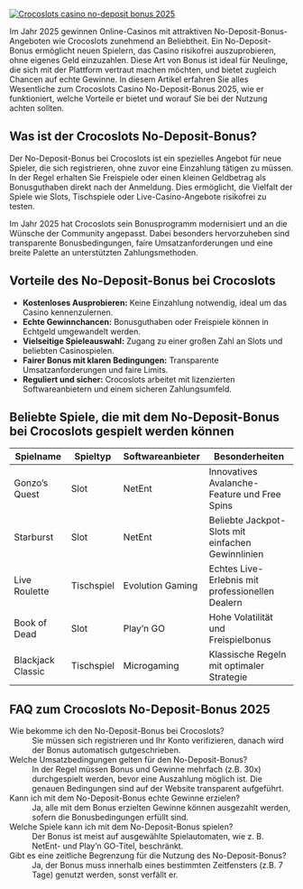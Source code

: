 [![Crocoslots casino no-deposit bonus 2025](https://123-caf.pages.dev/gitsignup.png)](https://vrmoo.ru/Bt82HjjY)

<p>Im Jahr 2025 gewinnen Online-Casinos mit attraktiven No-Deposit-Bonus-Angeboten wie Crocoslots zunehmend an Beliebtheit. Ein No-Deposit-Bonus ermöglicht neuen Spielern, das Casino risikofrei auszuprobieren, ohne eigenes Geld einzuzahlen. Diese Art von Bonus ist ideal für Neulinge, die sich mit der Plattform vertraut machen möchten, und bietet zugleich Chancen auf echte Gewinne. In diesem Artikel erfahren Sie alles Wesentliche zum Crocoslots Casino No-Deposit-Bonus 2025, wie er funktioniert, welche Vorteile er bietet und worauf Sie bei der Nutzung achten sollten.</p>  <h2>Was ist der Crocoslots No-Deposit-Bonus?</h2> <p>Der No-Deposit-Bonus bei Crocoslots ist ein spezielles Angebot für neue Spieler, die sich registrieren, ohne zuvor eine Einzahlung tätigen zu müssen. In der Regel erhalten Sie Freispiele oder einen kleinen Geldbetrag als Bonusguthaben direkt nach der Anmeldung. Dies ermöglicht, die Vielfalt der Spiele wie Slots, Tischspiele oder Live-Casino-Angebote risikofrei zu testen.</p> <p>Im Jahr 2025 hat Crocoslots sein Bonusprogramm modernisiert und an die Wünsche der Community angepasst. Dabei besonders hervorzuheben sind transparente Bonusbedingungen, faire Umsatzanforderungen und eine breite Palette an unterstützten Zahlungsmethoden.</p>  <h2>Vorteile des No-Deposit-Bonus bei Crocoslots</h2> <ul> <li><strong>Kostenloses Ausprobieren:</strong> Keine Einzahlung notwendig, ideal um das Casino kennenzulernen.</li> <li><strong>Echte Gewinnchancen:</strong> Bonusguthaben oder Freispiele können in Echtgeld umgewandelt werden.</li> <li><strong>Vielseitige Spieleauswahl:</strong> Zugang zu einer großen Zahl an Slots und beliebten Casinospielen.</li> <li><strong>Fairer Bonus mit klaren Bedingungen:</strong> Transparente Umsatzanforderungen und faire Limits.</li> <li><strong>Reguliert und sicher:</strong> Crocoslots arbeitet mit lizenzierten Softwareanbietern und einem sicheren Zahlungsumfeld.</li> </ul>  <h2>Beliebte Spiele, die mit dem No-Deposit-Bonus bei Crocoslots gespielt werden können</h2> <table> <thead> <tr> <th>Spielname</th> <th>Spieltyp</th> <th>Softwareanbieter</th> <th>Besonderheiten</th> </tr> </thead> <tbody> <tr> <td>Gonzo’s Quest</td> <td>Slot</td> <td>NetEnt</td> <td>Innovatives Avalanche-Feature und Free Spins</td> </tr> <tr> <td>Starburst</td> <td>Slot</td> <td>NetEnt</td> <td>Beliebte Jackpot-Slots mit einfachen Gewinnlinien</td> </tr> <tr> <td>Live Roulette</td> <td>Tischspiel</td> <td>Evolution Gaming</td> <td>Echtes Live-Erlebnis mit professionellen Dealern</td> </tr> <tr> <td>Book of Dead</td> <td>Slot</td> <td>Play’n GO</td> <td>Hohe Volatilität und Freispielbonus</td> </tr> <tr> <td>Blackjack Classic</td> <td>Tischspiel</td> <td>Microgaming</td> <td>Klassische Regeln mit optimaler Strategie</td> </tr> </tbody> </table>  <h2>FAQ zum Crocoslots No-Deposit-Bonus 2025</h2> <dl> <dt>Wie bekomme ich den No-Deposit-Bonus bei Crocoslots?</dt> <dd>Sie müssen sich registrieren und Ihr Konto verifizieren, danach wird der Bonus automatisch gutgeschrieben.</dd>  <dt>Welche Umsatzbedingungen gelten für den No-Deposit-Bonus?</dt> <dd>In der Regel müssen Bonus und Gewinne mehrfach (z.B. 30x) durchgespielt werden, bevor eine Auszahlung möglich ist. Die genauen Bedingungen sind auf der Website transparent aufgeführt.</dd>  <dt>Kann ich mit dem No-Deposit-Bonus echte Gewinne erzielen?</dt> <dd>Ja, alle mit dem Bonus erzielten Gewinne können ausgezahlt werden, sofern die Bonusbedingungen erfüllt sind.</dd>  <dt>Welche Spiele kann ich mit dem No-Deposit-Bonus spielen?</dt> <dd>Der Bonus ist meist auf ausgewählte Spielautomaten, wie z. B. NetEnt- und Play’n GO-Titel, beschränkt.</dd>  <dt>Gibt es eine zeitliche Begrenzung für die Nutzung des No-Deposit-Bonus?</dt> <dd>Ja, der Bonus muss innerhalb eines bestimmten Zeitfensters (z.B. 7 Tage) genutzt werden, sonst verfällt er.</dd> </dl>